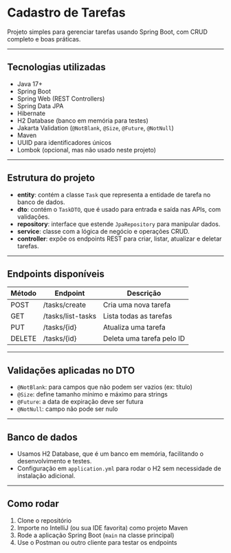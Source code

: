 # Cadastro de Tarefas

Projeto simples para gerenciar tarefas usando Spring Boot, com CRUD completo e boas práticas.

---

## Tecnologias utilizadas

- Java 17+
- Spring Boot
- Spring Web (REST Controllers)
- Spring Data JPA
- Hibernate
- H2 Database (banco em memória para testes)
- Jakarta Validation (`@NotBlank`, `@Size`, `@Future`, `@NotNull`)
- Maven
- UUID para identificadores únicos
- Lombok (opcional, mas não usado neste projeto)

---

## Estrutura do projeto

- **entity**: contém a classe `Task` que representa a entidade de tarefa no banco de dados.
- **dto**: contém o `TaskDTO`, que é usado para entrada e saída nas APIs, com validações.
- **repository**: interface que estende `JpaRepository` para manipular dados.
- **service**: classe com a lógica de negócio e operações CRUD.
- **controller**: expõe os endpoints REST para criar, listar, atualizar e deletar tarefas.

---

## Endpoints disponíveis

| Método | Endpoint         | Descrição              |
|--------|------------------|------------------------|
| POST   | /tasks/create    | Cria uma nova tarefa    |
| GET    | /tasks/list-tasks| Lista todas as tarefas  |
| PUT    | /tasks/{id}      | Atualiza uma tarefa     |
| DELETE | /tasks/{id}      | Deleta uma tarefa pelo ID|

---

## Validações aplicadas no DTO

- `@NotBlank`: para campos que não podem ser vazios (ex: título)
- `@Size`: define tamanho mínimo e máximo para strings
- `@Future`: a data de expiração deve ser futura
- `@NotNull`: campo não pode ser nulo

---

## Banco de dados

- Usamos H2 Database, que é um banco em memória, facilitando o desenvolvimento e testes.
- Configuração em `application.yml` para rodar o H2 sem necessidade de instalação adicional.

---

## Como rodar

1. Clone o repositório  
2. Importe no IntelliJ (ou sua IDE favorita) como projeto Maven  
3. Rode a aplicação Spring Boot (`main` na classe principal)  
4. Use o Postman ou outro cliente para testar os endpoints



